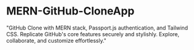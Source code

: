 # MERN-GitHub-CloneApp
"GitHub Clone with MERN stack, Passport.js authentication, and Tailwind CSS. Replicate GitHub's core features securely and stylishly. Explore, collaborate, and customize effortlessly."
